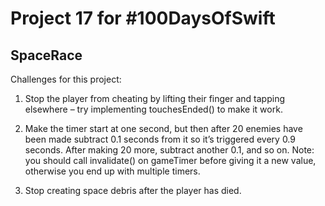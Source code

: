 # Project 17 for #100DaysOfSwift

## SpaceRace

Challenges for this project:

1. Stop the player from cheating by lifting their finger and tapping elsewhere – try implementing touchesEnded() to make it work.

2. Make the timer start at one second, but then after 20 enemies have been made subtract 0.1 seconds from it so it’s triggered every 0.9 seconds. After making 20 more, subtract another 0.1, and so on. Note: you should call invalidate() on gameTimer before giving it a new value, otherwise you end up with multiple timers.

3. Stop creating space debris after the player has died.
